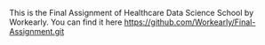 This is the Final Assignment of Healthcare Data Science School by Workearly.
You can find it here https://github.com/Workearly/Final-Assignment.git

